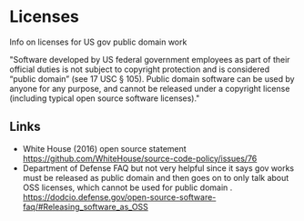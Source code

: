 # Licenses
Info on licenses for US gov public domain work

"Software developed by US federal government employees as part of their official duties is not subject to copyright protection and is considered “public domain” (see 17 USC § 105). Public domain software can be used by anyone for any purpose, and cannot be released under a copyright license (including typical open source software licenses)."

## Links

- White House (2016) open source statement https://github.com/WhiteHouse/source-code-policy/issues/76
- Department of Defense FAQ but not very helpful since it says gov works must be released as public domain and then goes on to only talk about OSS licenses, which cannot be used for public domain . https://dodcio.defense.gov/open-source-software-faq/#Releasing_software_as_OSS
